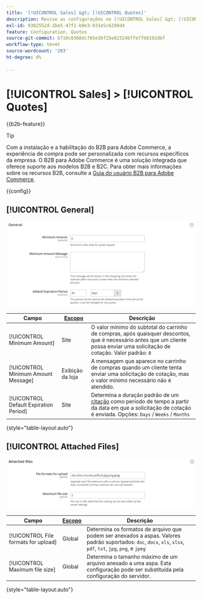 ```yaml
---
title: '[!UICONTROL Sales] &gt; [!UICONTROL Quotes]'
description: Revise as configurações no [!UICONTROL Sales] &gt; [!UICONTROL Quotes] página do Administrador do Commerce.
exl-id: 9382552d-1be5-47f2-b0e3-931e5c6298d4
feature: Configuration, Quotes
source-git-commit: b710c0368dc765e3bf25e82324bffe7fb8192dbf
workflow-type: tm+mt
source-wordcount: '203'
ht-degree: 0%

---
```


# [!UICONTROL Sales] > [!UICONTROL Quotes]

{{b2b-feature}}

>[!TIP]
>
>Com a instalação e a habilitação do B2B para Adobe Commerce, a experiência de compra pode ser personalizada com recursos específicos da empresa. O B2B para Adobe Commerce é uma solução integrada que oferece suporte aos modelos B2B e B2C. Para obter mais informações sobre os recursos B2B, consulte a [Guia do usuário B2B para Adobe Commerce](https://experienceleague.adobe.com/docs/commerce-admin/b2b/introduction.html).

{{config}}

<!-- [Quotes](https://docs.magento.com/user-guide/sales/quotes.html) -->

## [!UICONTROL General]

![Geral](./assets/quotes-general.png)<!-- zoom -->

| Campo | [Escopo](../../getting-started/websites-stores-views.md#scope-settings) | Descrição |
|--- |--- |--- |
| [!UICONTROL Minimum Amount] | Site | O valor mínimo do subtotal do carrinho de compras, após quaisquer descontos, que é necessário antes que um cliente possa enviar uma solicitação de cotação. Valor padrão: `0` |
| [!UICONTROL Minimum Amount Message] | Exibição da loja | A mensagem que aparece no carrinho de compras quando um cliente tenta enviar uma solicitação de cotação, mas o valor mínimo necessário não é atendido. |
| [!UICONTROL Default Expiration Period] | Site | Determina a duração padrão de um [citação](../../b2b/quote-price-negotiation.md) como período de tempo a partir da data em que a solicitação de cotação é enviada. Opções: `Days` / `Weeks` / `Months` |

{style="table-layout:auto"}

## [!UICONTROL Attached Files]

![Arquivos Anexados](./assets/quotes-attached-files.png)<!-- zoom -->

| Campo | [Escopo](../../getting-started/websites-stores-views.md#scope-settings) | Descrição |
|--- |--- |--- |
| [!UICONTROL File formats for upload] | Global | Determina os formatos de arquivo que podem ser anexados a aspas. Valores padrão suportados: `doc`, `docx`, `xls`, `xlsx`, `pdf`, `txt`, `jpg`, `png`, e `jpeg` |
| [!UICONTROL Maximum file size] | Global | Determina o tamanho máximo de um arquivo anexado a uma aspa. Esta configuração pode ser substituída pela configuração do servidor. |

{style="table-layout:auto"}
